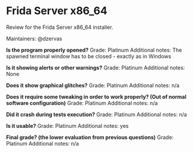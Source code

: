 # Frida Server x86_64
Review for the Frida Server x86_64 installer.

Maintainers: @dzervas

**Is the program properly opened?**
Grade: Platinum
Additional notes: The spawned terminal window has to be closed - exactly as in Windows

**Is it showing alerts or other warnings?**
Grade: Platinum
Additional notes: None

**Does it show graphical glitches?**
Grade: Platinum
Additional notes: n/a

**Does it require some tweaking in order to work properly? (Out of normal software configuration)**
Grade: Platinum
Additional notes: n/a

**Did it crash during tests execution?**
Grade: Platinum
Additional notes: n/a

**Is it usable?**
Grade: Platinum
Additional notes: yes

**Final grade? (the lower evaluation from previous questions)**
Grade: Platinum
Additional notes: n/a

